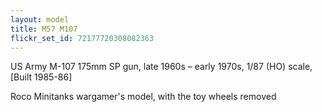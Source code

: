 ```yaml
---
layout: model
title: M57 M107
flickr_set_id: 72177720308082363
---
```


US Army M-107 175mm SP gun, late 1960s – early 1970s, 1/87 (HO) scale,
[Built 1985-86]

Roco Minitanks wargamer&#39;s model, with the toy wheels removed


